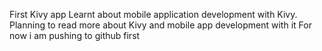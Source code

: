 First Kivy app
Learnt about mobile application development with Kivy.
Planning to read more about Kivy and mobile app development with it
For now i am pushing to github first